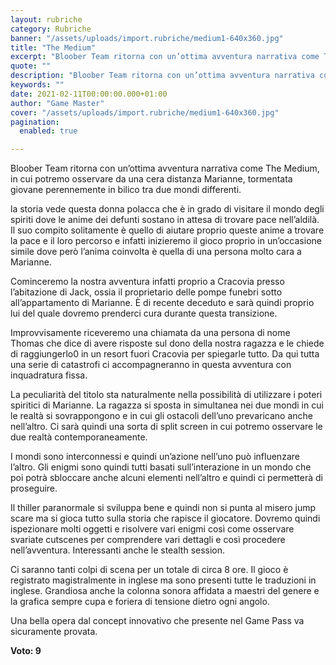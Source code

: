 ```yaml
---
layout: rubriche
category: Rubriche
banner: "/assets/uploads/import.rubriche/medium1-640x360.jpg"
title: "The Medium"
excerpt: "Bloober Team ritorna con un’ottima avventura narrativa come The Medium, in cui potremo osservare da una cera distanza Marianne, tormentata giovane perennemente in bilico tra due mondi differenti. la storia vede questa donna polacca che è in grado di visitare il mondo degli spiriti dove le anime dei defunti sostano in attesa di trovare pace [&hellip"
quote: ""
description: "Bloober Team ritorna con un’ottima avventura narrativa come The Medium, in cui potremo osservare da una cera distanza Marianne, tormentata giovane perennemente in bilico tra due mondi differenti. la storia vede questa donna polacca che è in grado di visitare il mondo degli spiriti dove le anime dei defunti sostano in attesa di trovare pace [&hellip"
keywords: ""
date: 2021-02-11T00:00:00.000+01:00
author: "Game Master"
cover: "/assets/uploads/import.rubriche/medium1-640x360.jpg"
pagination:
  enabled: true

---
```


Bloober Team ritorna con un’ottima avventura narrativa come The Medium, in cui potremo osservare da una cera distanza Marianne, tormentata giovane perennemente in bilico tra due mondi differenti.

la storia vede questa donna polacca che è in grado di visitare il mondo degli spiriti dove le anime dei defunti sostano in attesa di trovare pace nell’aldilà. Il suo compito solitamente è quello di aiutare proprio queste anime a trovare la pace e il loro percorso e infatti inizieremo il gioco proprio in un’occasione simile dove però l’anima coinvolta è quella di una persona molto cara a Marianne.

Cominceremo la nostra avventura infatti proprio a Cracovia presso l’abitazione di Jack, ossia il proprietario delle pompe funebri sotto all’appartamento di Marianne. È di recente deceduto e sarà quindi proprio lui del quale dovremo prenderci cura durante questa transizione.

Improvvisamente riceveremo una chiamata da una persona di nome Thomas che dice di avere risposte sul dono della nostra ragazza e le chiede di raggiungerlo0 in un resort fuori Cracovia per spiegarle tutto. Da qui tutta una serie di catastrofi ci accompagneranno in questa avventura con inquadratura fissa.

La peculiarità del titolo sta naturalmente nella possibilità di utilizzare i poteri spiritici di Marianne. La ragazza si sposta in simultanea nei due mondi in cui le realtà si sovrappongono e in cui gli ostacoli dell’uno prevaricano anche nell’altro. Ci sarà quindi una sorta di split screen in cui potremo osservare le due realtà contemporaneamente.

I mondi sono interconnessi e quindi un’azione nell’uno può influenzare l’altro. Gli enigmi sono quindi tutti basati sull’interazione in un mondo che poi potrà sbloccare anche alcuni elementi nell’altro e quindi ci permetterà di proseguire.

Il thiller paranormale si sviluppa bene e quindi non si punta al misero jump scare ma si gioca tutto sulla storia che rapisce il giocatore. Dovremo quindi ispezionare molti oggetti e risolvere vari enigmi così come osservare svariate cutscenes per comprendere vari dettagli e così procedere nell’avventura. Interessanti anche le stealth session.

Ci saranno tanti colpi di scena per un totale di circa 8 ore. Il gioco è registrato magistralmente in inglese ma sono presenti tutte le traduzioni in inglese. Grandiosa anche la colonna sonora affidata a maestri del genere e la grafica sempre cupa e foriera di tensione dietro ogni angolo.

Una bella opera dal concept innovativo che presente nel Game Pass va sicuramente provata.

**Voto: 9**
